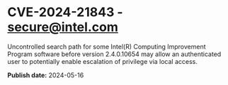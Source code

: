 # CVE-2024-21843 - secure@intel.com

Uncontrolled search path for some Intel(R) Computing Improvement Program software before version 2.4.0.10654 may allow an authenticated user to potentially enable escalation of privilege via local access.

**Publish date:** 2024-05-16
